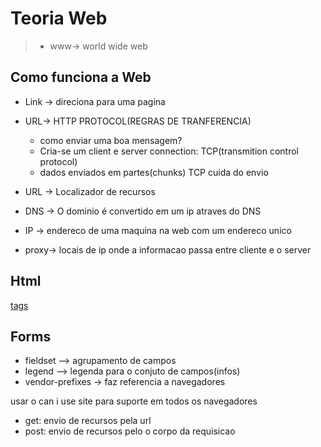 # Teoria Web

> - www-> world wide web

## Como funciona a Web

- Link -> direciona para uma pagina

- URL-> HTTP PROTOCOL(REGRAS DE TRANFERENCIA)
  - como enviar uma boa mensagem?
  - Cria-se um client e server connection: TCP(transmition control protocol)
  - dados enviados em partes(chunks) TCP cuida do envio

- URL -> Localizador de recursos
- DNS -> O dominio é convertido em um ip atraves do DNS
- IP -> endereco de uma maquina na web com um endereco unico
- proxy-> locais de ip onde a informacao passa entre cliente e o server

## Html

[tags](https://efficient-sloth-d85.notion.site/Principais-elementos-HTML-da8b750fee5b49f2923fdc35b1c921fc#def069b2c4124571a6942d82010073c8)

## Forms

- fieldset --> agrupamento de campos
- legend --> legenda para o conjuto de campos(infos)
- vendor-prefixes -> faz referencia a navegadores

usar o can i use site para suporte em todos os navegadores

- get: envio de recursos pela url
- post: envio de recursos pelo o corpo da requisicao 

